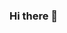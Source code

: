 ### Hi there 👋

<!--
**dinhhung1999/dinhhung1999** is a ✨ _special_ ✨ repository because its `README.md` (this file) appears on your GitHub profile.

I'm a Android and Fluter developer.

- 🔭 I’m currently working on AgileTech
- 🎯 I'm focusing on Flutter
- 📧 Mail me 📫: hdinh381@gmail.com
- This is my 😄: https://profile-summary-for-github.com/user/dinhhung1999

https://github-readme-stats.vercel.app/api?username=dinhhung1999
